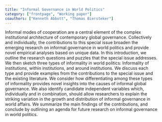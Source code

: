 ```yaml
---
title: "Informal Governance in World Politics"
category: ["frontpage", "Working paper"]
coauthors: ["Kenneth Abbott", "Thomas Biersteker"]
---
```

Informal modes of cooperation are a central element of the complex institutional architecture of contemporary global governance. Collectively and individually, the contributions to this special issue broaden the emerging research on informal governance in world politics and provide novel empirical analyses based on unique data. In this introduction, we outline the research questions and puzzles that the special issue addresses. We then sketch three types of informality in world politics: Informality of institutions, within institutions, and around institutions. We discuss each type and provide examples from the contributions to the special issue and the existing literature. We consider how differentiating among these types of informality provides novel insights into the causes of informal global governance. We also identify candidate independent variables which, individually and in combination, should allow researchers to explain the striking variation in the growth and distribution of informal governance in world affairs. We summarize the main findings of the contributions, and conclude by outlining an agenda for future research on informal governance in world politics.

